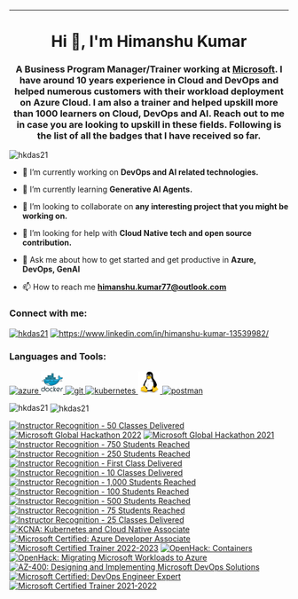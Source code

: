 -----------------------------------------------------------------------------------------------------


<h1 align="center">Hi 👋, I'm Himanshu Kumar</h1>
<h3 align="center">A Business Program Manager/Trainer working at <a href="https://www.microsoft.com/en-in/">Microsoft</a>. I have around 10 years experience in Cloud and DevOps and helped numerous customers with their workload deployment on Azure Cloud. I am also a trainer and helped upskill more than 1000 learners on Cloud, DevOps and AI. Reach out to me in case you are looking to upskill in these fields. Following is the list of all the badges that I have received so far.</h3>

<p align="left"> <img src="https://komarev.com/ghpvc/?username=hkdas21&label=Profile%20views&color=0e75b6&style=flat" alt="hkdas21" /> </p>

- 🔭 I’m currently working on **DevOps and AI related technologies.**

- 🌱 I’m currently learning **Generative AI Agents.**

- 👯 I’m looking to collaborate on **any interesting project that you might be working on.**

- 🤝 I’m looking for help with **Cloud Native tech and open source contribution.**

- 💬 Ask me about how to get started and get productive in **Azure, DevOps, GenAI**

- 📫 How to reach me **himanshu.kumar77@outlook.com**

<h3 align="left">Connect with me:</h3>
<p align="left">
<a href="https://twitter.com/hkdas21" target="blank"><img align="center" src="https://raw.githubusercontent.com/rahuldkjain/github-profile-readme-generator/master/src/images/icons/Social/twitter.svg" alt="hkdas21" height="30" width="40" /></a>
<a href="https://linkedin.com/in/https://www.linkedin.com/in/himanshu-kumar-13539982/" target="blank"><img align="center" src="https://raw.githubusercontent.com/rahuldkjain/github-profile-readme-generator/master/src/images/icons/Social/linked-in-alt.svg" alt="https://www.linkedin.com/in/himanshu-kumar-13539982/" height="30" width="40" /></a>
</p>

<h3 align="left">Languages and Tools:</h3>
<p align="left"> <a href="https://azure.microsoft.com/en-in/" target="_blank" rel="noreferrer"> <img src="https://www.vectorlogo.zone/logos/microsoft_azure/microsoft_azure-icon.svg" alt="azure" width="40" height="40"/> </a> <a href="https://www.docker.com/" target="_blank" rel="noreferrer"> <img src="https://raw.githubusercontent.com/devicons/devicon/master/icons/docker/docker-original-wordmark.svg" alt="docker" width="40" height="40"/> </a> <a href="https://git-scm.com/" target="_blank" rel="noreferrer"> <img src="https://www.vectorlogo.zone/logos/git-scm/git-scm-icon.svg" alt="git" width="40" height="40"/> </a> <a href="https://kubernetes.io" target="_blank" rel="noreferrer"> <img src="https://www.vectorlogo.zone/logos/kubernetes/kubernetes-icon.svg" alt="kubernetes" width="40" height="40"/> </a> <a href="https://www.linux.org/" target="_blank" rel="noreferrer"> <img src="https://raw.githubusercontent.com/devicons/devicon/master/icons/linux/linux-original.svg" alt="linux" width="40" height="40"/> </a> <a href="https://postman.com" target="_blank" rel="noreferrer"> <img src="https://www.vectorlogo.zone/logos/getpostman/getpostman-icon.svg" alt="postman" width="40" height="40"/> </a> </p>

<p><img align="left" src="https://github-readme-stats.vercel.app/api/top-langs?username=hkdas21&show_icons=true&heme=tokyonight&locale=en&layout=compact" alt="hkdas21" /></p>


<p>&nbsp;<img align="center" src="https://github-readme-stats.vercel.app/api?username=hkdas21&show_icons=true&heme=tokyonight&locale=en" alt="hkdas21" /></p>

<!--START_SECTION:badges-->
[![Instructor Recognition - 50 Classes Delivered](https://images.credly.com/size/100x100/images/8aec6ab1-d349-4f0c-8e08-79a5dbe79362/image.png)](http://www.credly.com/badges/03afeebd-1fee-4a1b-b6c9-b8eed5d33622 "Instructor Recognition - 50 Classes Delivered")
[![Microsoft Global Hackathon 2022](https://images.credly.com/size/100x100/images/c7e9e836-0b6f-410d-b5fb-48297aa9c310/image.png)](http://www.credly.com/badges/0bea0656-bdab-4c2e-8d79-330ea8fb5faf "Microsoft Global Hackathon 2022")
[![Microsoft Global Hackathon 2021](https://images.credly.com/size/100x100/images/c29c7aef-da17-43ca-8c35-2778df197480/Hack-credly-badges-600px-participant.png)](http://www.credly.com/badges/25138a9a-c56b-4ba1-8741-3daac376437e "Microsoft Global Hackathon 2021")
[![Instructor Recognition - 750 Students Reached](https://images.credly.com/size/100x100/images/94b28570-f97d-460d-b32a-9264c493f824/image.png)](http://www.credly.com/badges/d66f8dd4-b64d-4c13-b4a5-e1b2f12a1825 "Instructor Recognition - 750 Students Reached")
[![Instructor Recognition - 250 Students Reached](https://images.credly.com/size/100x100/images/df4b8514-4aa2-48fe-9082-67d8ffce567a/image.png)](http://www.credly.com/badges/bc5b7e8a-8fb1-4a7a-916b-2003a8251473 "Instructor Recognition - 250 Students Reached")
[![Instructor Recognition - First Class Delivered](https://images.credly.com/size/100x100/images/e9235cf3-519f-404b-ab34-181d98ea6c2a/image.png)](http://www.credly.com/badges/a873a54a-1273-40e5-8508-56135be66db2 "Instructor Recognition - First Class Delivered")
[![Instructor Recognition - 10 Classes Delivered](https://images.credly.com/size/100x100/images/28c9f5d8-5dce-4ac7-ba72-68652b57648e/LODS_Classes_Delivered_Badges_Role-02.png)](http://www.credly.com/badges/d1832a7b-2a3b-4c69-a865-671527474e20 "Instructor Recognition - 10 Classes Delivered")
[![Instructor Recognition - 1,000 Students Reached](https://images.credly.com/size/100x100/images/730ac404-e0c0-4188-b80c-80c2102ec367/image.png)](http://www.credly.com/badges/1ea83394-e8f2-4d7c-b160-3c1805c71c17 "Instructor Recognition - 1,000 Students Reached")
[![Instructor Recognition - 100 Students Reached](https://images.credly.com/size/100x100/images/512f7024-1f7b-4fbc-b0fc-fd24bdf0f268/image.png)](http://www.credly.com/badges/dfce65b2-5e7e-4e8c-b45f-4a2b706dfd2e "Instructor Recognition - 100 Students Reached")
[![Instructor Recognition - 500 Students Reached](https://images.credly.com/size/100x100/images/07fa5093-8bd3-4026-abd0-d279faa34d83/image.png)](http://www.credly.com/badges/51ed6efc-c24f-4213-8d77-b34f483e81e0 "Instructor Recognition - 500 Students Reached")
[![Instructor Recognition - 75 Students Reached](https://images.credly.com/size/100x100/images/741ca87d-39d8-45aa-9e1b-f61f049af625/LODS_Students_Reached_Badges_Role-05.png)](http://www.credly.com/badges/c2dcedda-0176-4c35-9bcd-54e9ab73924c "Instructor Recognition - 75 Students Reached")
[![Instructor Recognition - 25 Classes Delivered](https://images.credly.com/size/100x100/images/1139d20e-9f0f-4bc4-9409-4d8db8f2a380/image.png)](http://www.credly.com/badges/2d44d746-2e03-439b-b145-7b5314b2a27e "Instructor Recognition - 25 Classes Delivered")
[![KCNA: Kubernetes and Cloud Native Associate](https://images.credly.com/size/100x100/images/f28f1d88-428a-47f6-95b5-7da1dd6c1000/KCNA_badge.png)](http://www.credly.com/badges/d4fd3ed5-e65e-46a7-bd08-5119e4412ef8 "KCNA: Kubernetes and Cloud Native Associate")
[![Microsoft Certified: Azure Developer Associate](https://images.credly.com/size/100x100/images/63316b60-f62d-4e51-aacc-c23cb850089c/azure-developer-associate-600x600.png)](http://www.credly.com/badges/c8a49f51-e09e-4df2-aaf3-35f4cc80d837 "Microsoft Certified: Azure Developer Associate")
[![Microsoft Certified Trainer 2022-2023](https://images.credly.com/size/100x100/images/bb4156e4-c2e1-4399-b03c-af6feb7a6cc4/image.png)](http://www.credly.com/badges/eb8f932c-640b-431e-9791-78ca98cbb7b4 "Microsoft Certified Trainer 2022-2023")
[![OpenHack: Containers](https://images.credly.com/size/100x100/images/46faaece-34f2-45fa-af8f-12ecf2f0f9b3/Containers.png)](http://www.credly.com/badges/9e19d9d9-3d4a-4267-9bfa-2133f7c601e6 "OpenHack: Containers")
[![OpenHack: Migrating Microsoft Workloads to Azure](https://images.credly.com/size/100x100/images/7e70c42c-13f5-422f-9c3b-e0219b9992ec/Migrating_Workloads_Azure.png)](http://www.credly.com/badges/4ffb10f1-38fc-4e53-b4c0-0e6990115d87 "OpenHack: Migrating Microsoft Workloads to Azure")
[![AZ-400: Designing and Implementing Microsoft DevOps Solutions](https://images.credly.com/size/100x100/images/107e2eb6-f394-40eb-83d2-d8c9b7d34555/exam-az400-600x600.png)](http://www.credly.com/badges/b49849c4-aa76-49ee-a04e-49132c3f947c "AZ-400: Designing and Implementing Microsoft DevOps Solutions")
[![Microsoft Certified: DevOps Engineer Expert](https://images.credly.com/size/100x100/images/c3ab66f8-5d59-4afa-a6c2-0ba30a1989ca/CERT-Expert-DevOps-Engineer-600x600.png)](http://www.credly.com/badges/d5fbc4a8-cabf-43f6-a9b6-98cb5ca09349 "Microsoft Certified: DevOps Engineer Expert")
[![Microsoft Certified Trainer 2021-2022](https://images.credly.com/size/100x100/images/a6ea4416-4f34-4a85-bc24-eb3fe32fd241/MCT-Microsoft_Certified_Trainer-600x600.png)](http://www.credly.com/badges/dd44e77e-5233-4140-a987-526049857839 "Microsoft Certified Trainer 2021-2022")
<!--END_SECTION:badges-->
